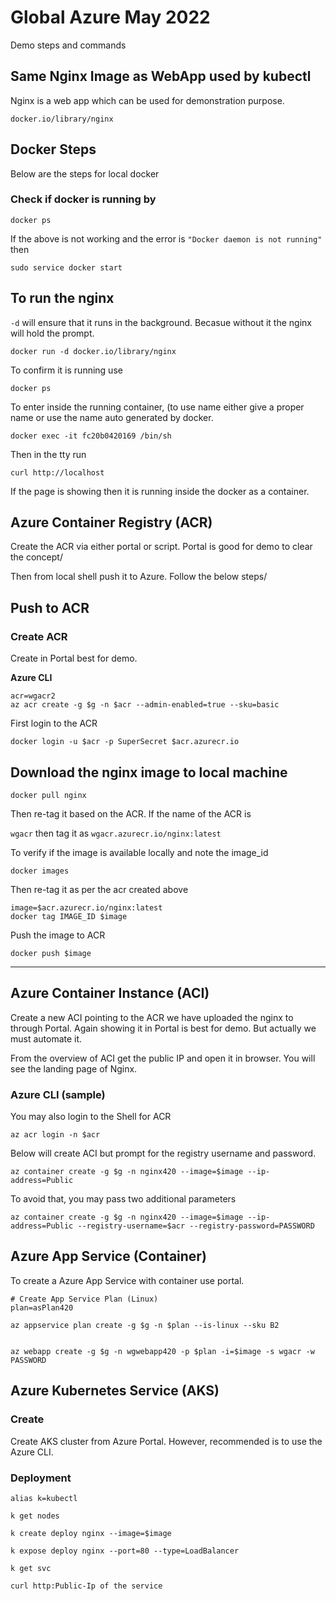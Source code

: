 # Global Azure May 2022
Demo steps and commands 

## Same Nginx Image as WebApp used by kubectl
Nginx is a web app which can be used for demonstration purpose. 
```
docker.io/library/nginx
```
## Docker Steps
Below are the steps for local docker

### Check if docker is running by 

```docker ps```

If the above is not working and the error is 
```"Docker daemon is not running"```  then 
```
sudo service docker start
```

## To run the nginx 

```-d``` will ensure that it runs in the background. Becasue without it the nginx will hold the prompt. 

```
docker run -d docker.io/library/nginx
```

To confirm it is running use 

```
docker ps
```

To enter inside the running container, (to use name either give a proper name or use the name auto generated by docker. 

```
docker exec -it fc20b0420169 /bin/sh
```

Then in the tty run

```
curl http://localhost
```

If the page is showing then it is running inside the docker as a container. 

## Azure Container Registry (ACR)

Create the ACR via either portal or script. Portal is good for demo to clear the concept/ 

Then from local shell push it to Azure. Follow the below steps/


## Push to ACR

### Create ACR

Create in Portal best for demo. 

**Azure CLI** 

```
acr=wgacr2
az acr create -g $g -n $acr --admin-enabled=true --sku=basic
```


First login to the ACR
```
docker login -u $acr -p SuperSecret $acr.azurecr.io
```

## Download the nginx image to local machine 

```
docker pull nginx
```
Then re-tag it based on the ACR. If the name of the ACR is 

```wgacr``` then tag it as ```wgacr.azurecr.io/nginx:latest```  

To verify if the image is available locally and note the image_id

```
docker images
```

Then re-tag it as per the acr created above 

```
image=$acr.azurecr.io/nginx:latest
docker tag IMAGE_ID $image
```


Push the image to ACR
```
docker push $image
```
---

## Azure Container Instance (ACI)

Create a new ACI pointing to the ACR we have uploaded the nginx to through Portal. Again showing it in Portal is best for demo. But actually we must automate it. 

From the overview of ACI get the public IP and open it in browser. You will see the landing page of Nginx. 

### Azure CLI (sample)

You may also login to the Shell for ACR 

```
az acr login -n $acr
```

Below will create ACI but prompt for the registry username and password. 
```
az container create -g $g -n nginx420 --image=$image --ip-address=Public 
```

To avoid that, you may pass two additional parameters

```
az container create -g $g -n nginx420 --image=$image --ip-address=Public --registry-username=$acr --registry-password=PASSWORD
```

## Azure App Service (Container)
To create a Azure App Service with container use portal. 

```
# Create App Service Plan (Linux)
plan=asPlan420

az appservice plan create -g $g -n $plan --is-linux --sku B2


az webapp create -g $g -n wgwebapp420 -p $plan -i=$image -s wgacr -w PASSWORD
```

## Azure Kubernetes Service (AKS)

### Create

Create AKS cluster from Azure Portal. However, recommended is to use the Azure CLI. 


### Deployment 
```
alias k=kubectl

k get nodes

k create deploy nginx --image=$image

k expose deploy nginx --port=80 --type=LoadBalancer

k get svc 

curl http:Public-Ip of the service

```

```

```
